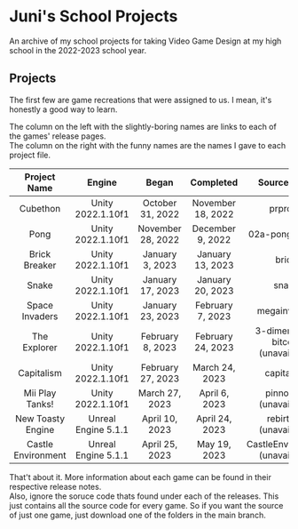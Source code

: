 # Juni's School Projects

An archive of my school projects for taking Video Game Design at my high school in the 2022-2023 school year.

## Projects
The first few are game recreations that were assigned to us. I mean, it's honestly a good way to learn.

The column on the left with the slightly-boring names are links to each of the games' release pages.\
The column on the right with the funny names are the names I gave to each project file.

| Project Name | Engine | Began | Completed | Source Code |
|:-:|:-:|:-:|:-:|:-:|
|Cubethon|Unity 2022.1.10f1|October 31, 2022|November 18, 2022|prprojfg|
|Pong|Unity 2022.1.10f1|November 28, 2022|December 9, 2022|02a-pong2player|
|Brick Breaker|Unity 2022.1.10f1|January 3, 2023|January 13, 2023|bricc|
|Snake|Unity 2022.1.10f1|January 17, 2023|January 20, 2023|snack|
|Space Invaders|Unity 2022.1.10f1|January 23, 2023|February 7, 2023|megainvasion|
|The Explorer|Unity 2022.1.10f1|February 8, 2023| February 24, 2023|3-dimensional bitcoin<br/>(unavailable)|
|Capitalism|Unity 2022.1.10f1|February 27, 2023| March 24, 2023|capitalism|
|Mii Play Tanks!|Unity 2022.1.10f1|March 27, 2023|April 6, 2023|pinnochio<br/>(unavailable)|
|New Toasty Engine|Unreal Engine 5.1.1|April 10, 2023|April 24, 2023|rebirthed<br/>(unavailable)|
|Castle Environment|Unreal Engine 5.1.1|April 25, 2023|May 19, 2023|CastleEnvironment<br/>(unavailable)|

That't about it. More information about each game can be found in their respective release notes.\
Also, ignore the soruce code thats found under each of the releases. This just contains all the source code for every game. So if you want the source of just one game, just download one of the folders in the main branch.

